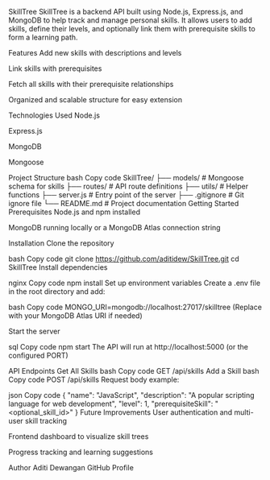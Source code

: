 SkillTree
SkillTree is a backend API built using Node.js, Express.js, and MongoDB to help track and manage personal skills.
It allows users to add skills, define their levels, and optionally link them with prerequisite skills to form a learning path.

Features
Add new skills with descriptions and levels

Link skills with prerequisites

Fetch all skills with their prerequisite relationships

Organized and scalable structure for easy extension

Technologies Used
Node.js

Express.js

MongoDB

Mongoose

Project Structure
bash
Copy code
SkillTree/
├── models/           # Mongoose schema for skills
├── routes/           # API route definitions
├── utils/            # Helper functions
├── server.js         # Entry point of the server
├── .gitignore        # Git ignore file
└── README.md         # Project documentation
Getting Started
Prerequisites
Node.js and npm installed

MongoDB running locally or a MongoDB Atlas connection string

Installation
Clone the repository

bash
Copy code
git clone https://github.com/aditidew/SkillTree.git
cd SkillTree
Install dependencies

nginx
Copy code
npm install
Set up environment variables
Create a .env file in the root directory and add:

bash
Copy code
MONGO_URI=mongodb://localhost:27017/skilltree
(Replace with your MongoDB Atlas URI if needed)

Start the server

sql
Copy code
npm start
The API will run at http://localhost:5000 (or the configured PORT)

API Endpoints
Get All Skills
bash
Copy code
GET /api/skills
Add a Skill
bash
Copy code
POST /api/skills
Request body example:

json
Copy code
{
  "name": "JavaScript",
  "description": "A popular scripting language for web development",
  "level": 1,
  "prerequisiteSkill": "<optional_skill_id>"
}
Future Improvements
User authentication and multi-user skill tracking

Frontend dashboard to visualize skill trees

Progress tracking and learning suggestions

Author
Aditi Dewangan
GitHub Profile
